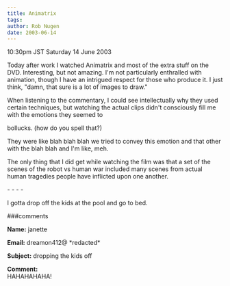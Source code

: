```yaml
---
title: Animatrix
tags: 
author: Rob Nugen
date: 2003-06-14
---
```


<p class=date>10:30pm JST Saturday 14 June 2003</p>

<p>Today after work I watched Animatrix and most of the extra stuff on
the DVD.  Interesting, but not amazing.  I'm not particularly
enthralled with animation, though I have an intrigued respect for
those who produce it.  I just think, "damn, that sure is a lot of
images to draw."</p>

<p>When listening to the commentary, I could see intellectually why
they used certain techniques, but watching the actual clips didn't
consciously fill me with the emotions they seemed to</p>

<p>bollucks. (how do you spell that?)</p>

<p>They were like blah blah blah we tried to convey this emotion and
that other with the blah blah and I'm like, meh.</p>

<p>The only thing that I did get while watching the film was that a
set of the scenes of the robot vs human war included many scenes from
actual human tragedies people have inflicted upon one another.</p>

<p>- - - -</p>

<p>I gotta drop off the kids at the pool and go to bed.</p>

###comments

<p><b>Name:</b> janette

<p><b>Email:</b> dreamon412@ *redacted*

<p><b>Subject:</b> dropping the kids off

<p><b>Comment:</b>
<br>HAHAHAHAHA!

